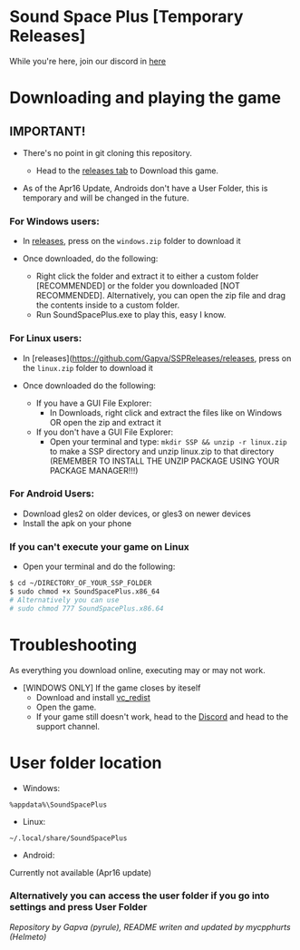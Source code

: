 # Sound Space Plus [Temporary Releases]

While you're here, join our discord in [here](https://aka.ms/vs/17/release/vc_redist.x64.exe)

# Downloading and playing the game

## IMPORTANT!

- There's no point in git cloning this repository.

  - Head to the [releases tab](https://github.com/Gapva/SSPReleases/releases) to Download this game.

- As of the Apr16 Update, Androids don't have a User Folder, this is temporary and will be changed in the future.

### For Windows users:

- In [releases](https://github.com/Gapva/SSPReleases/releases), press on the `windows.zip` folder to download it

- Once downloaded, do the following:
  - Right click the folder and extract it to either a custom folder [RECOMMENDED] or the folder you downloaded [NOT RECOMMENDED]. Alternatively, you can open the zip file and drag the contents inside to a custom folder.
  - Run SoundSpacePlus.exe to play this, easy I know.

### For Linux users:

- In [releases](https://github.com/Gapva/SSPReleases/releases, press on the `linux.zip` folder to download it

- Once downloaded do the following:
  - If you have a GUI File Explorer:
    - In Downloads, right click and extract the files like on Windows OR open the zip and extract it
  - If you don't have a GUI File Explorer:
    - Open your terminal and type: `mkdir SSP && unzip -r linux.zip` to make a SSP directory and unzip linux.zip to that directory (REMEMBER TO INSTALL THE UNZIP PACKAGE USING YOUR PACKAGE MANAGER!!!)
    
### For Android Users:

- Download gles2 on older devices, or gles3 on newer devices
- Install the apk on your phone

### If you can't execute your game on Linux

- Open your terminal and do the following:
```bash
$ cd ~/DIRECTORY_OF_YOUR_SSP_FOLDER
$ sudo chmod +x SoundSpacePlus.x86_64
# Alternatively you can use
# sudo chmod 777 SoundSpacePlus.x86.64
```

# Troubleshooting

As everything you download online, executing may or may not work.

- [WINDOWS ONLY] If the game closes by iteself
  - Download and install [vc_redist](https://aka.ms/vs/17/release/vc_redist.x64.exe)
  - Open the game.
  - If your game still doesn't work, head to the [Discord](https://discord.gg/ssp) and head to the support channel.
  
  
# User folder location

- Windows:

`%appdata%\SoundSpacePlus`

- Linux:

`~/.local/share/SoundSpacePlus`

- Android:

Currently not available (Apr16 update)

### Alternatively you can access the user folder if you go into settings and press User Folder

*Repository by Gapva (pyrule), README writen and updated by mycpphurts (Helmeto)*
